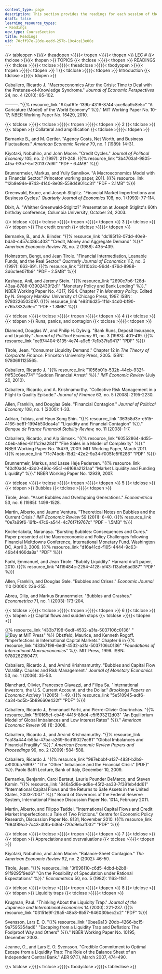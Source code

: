 ```yaml
---
content_type: page
description: This section provides the readings for each session of the course.
draft: false
learning_resource_types:
- Readings
ocw_type: CourseSection
title: Readings
uid: 70cff97e-28de-eedd-257b-10c4ce13e00e
---
```

{{< tableopen >}}{{< theadopen >}}{{< tropen >}}{{< thopen >}}
LEC #
{{< thclose >}}{{< thopen >}}
TOPICS
{{< thclose >}}{{< thopen >}}
READINGS
{{< thclose >}}{{< trclose >}}{{< theadclose >}}{{< tbodyopen >}}{{< tropen >}}{{< tdopen >}}
1
{{< tdclose >}}{{< tdopen >}}
Introduction
{{< tdclose >}}{{< tdopen >}}

Caballero, Ricardo J. "Macroeconomics After the Crisis: Time to Deal with the Pretense-of-Knowledge Syndrome." *Journal of Economic Perspectives* 24, no. 4 (2010): 85-102.

———. "{{% resource_link "97aaf6fe-139b-4316-8744-ace8aa9c8e5c" "A Caricature (Model) of the World Economy" %}}." MIT Working Paper No. 10-17; NBER Working Paper No. 16429, 2010.

{{< tdclose >}}{{< trclose >}}{{< tropen >}}{{< tdopen >}}
2
{{< tdclose >}}{{< tdopen >}}
Collateral and amplification
{{< tdclose >}}{{< tdopen >}}

Bernanke B., and M. Gertler. "Agency Costs, Net Worth, and Business Fluctuations." *American Economic Review* 79, no. 1 (1989): 14-31.

Kiyotaki, Nobuhiro, and John Moore. "Credit Cycles." *Journal of Political Economy* 105, no. 2 (1997): 211-248. ({{% resource_link "3b4703a1-9805-4f5a-93b7-5cf201377d6f" "PDF - 6.4MB" %}})

Brunnermeier, Markus, and Yuliy Sannikov. "A Macroeconomics Model with a Financial Sector." Princeton working paper, 2011. ({{% resource_link "12b8e94e-9743-4140-8e08-558d4901cc31" "PDF - 2.1MB" %}})

Greenwald, Bruce, and Joseph Stiglitz. "Financial Market Imperfections and Business Cycles." *Quarterly Journal of Economics* 108, no. 1 (1993): 77-114.

Dixit, A. "Whither Greenwald-Stiglitz?" Presentation at Joseph Stiglitz's 60th birthday conference, Columbia University, October 24, 2003.

{{< tdclose >}}{{< trclose >}}{{< tropen >}}{{< tdopen >}}
3
{{< tdclose >}}{{< tdopen >}}
The credit crunch
{{< tdclose >}}{{< tdopen >}}

Bernanke, B., and A. Blinder. "{{% resource_link "dc185f18-07dd-40e9-bda0-c457c486c403" "Credit, Money and Aggregate Demand" %}}." *American Economic Review* 78, no. 2 (1988): 435-439.

Holmstrom, Bengt, and Jean Tirole. "Financial Intermediation, Loanable Funds, and the Real Sector." *Quarterly Journal of Economics* 112, no. 3 (1997): 663-691. ({{% resource_link "31110b3c-96d4-476d-8988-3d6c1ee07fb9" "PDF - 2.5MB" %}})

Kashyap, Anil, and Jeremy Stein. "{{% resource_link "2690c7b6-126d-43aa-8788-03902439f2d1" "Monetary Policy and Bank Lending" %}}." NBER Working Paper No. 4317, 1994. Chapter 7 in *Monetary Policy*. Edited by N. Gregory Mankiw. University of Chicago Press, 1997. ISBN: 9780226503097. ({{% resource_link "e9316d25-1f1d-44d0-bf90-e76b7832a9ec" "PDF - 1.8MB" %}})

{{< tdclose >}}{{< trclose >}}{{< tropen >}}{{< tdopen >}}
4
{{< tdclose >}}{{< tdopen >}}
Runs, panics, and contagion
{{< tdclose >}}{{< tdopen >}}

Diamond, Douglas W., and Philip H. Dybvig. "Bank Runs, Deposit Insurance, and Liquidity." *Journal of Political Economy* 91, no. 3 (1983): 401-419. ({{% resource_link "ee974404-8135-4e74-a9c5-7e1b37fa9417" "PDF" %}})

Tirole, Jean. "Consumer Liquidity Demand." Chapter 12 in *The Theory of Corporate Finance*. Princeton University Press, 2005. ISBN: 9780691125565.

Caballero, Ricardo J. "{{% resource_link "1056b01b-532b-44cb-932f-f4f53c6ee774" "Sudden Financial Arrest" %}}." *IMF Economic Review* (July 20, 2010).

Caballero, Ricardo, and A. Krishnamurthy. "Collective Risk Management in a Flight to Quality Episode." *Journal of Finance* 63, no. 5 (2008): 2195-2230.

Allen, Franklin, and Douglas Gale. "Financial Contagion." *Journal of Political Economy* 108, no. 1 (2000): 1-33.

Adrian, Tobias, and Hyun Song Shin. "{{% resource_link "36358d3e-e515-4166-be81-1994b50dca4a" "Liquidity and Financial Contagion" %}}." *Banque de France Financial Stability Review,* no. 11 (2008): 1-7.

Caballero, Ricardo, and Alp Simsek. "{{% resource_link "60552864-4d55-40eb-a8ec-611fc2ea2841" "Fire Sales in a Model of Complexity" %}}." NBER Working Paper No. 15479, 2009. MIT Working Paper, March 2011. ({{% resource_link "71c74bdb-15d2-42e2-9a34-f0051c5f6286" "PDF" %}})

Brunnermeir, Markus, and Lasse Heje Pedersen. "{{% resource_link "40df0ad4-d3d0-496c-95c1-e6168a2121aa" "Market Liquidity and Funding Liquidity" %}}." NBER Working Paper No. 12939, 2007.

{{< tdclose >}}{{< trclose >}}{{< tropen >}}{{< tdopen >}}
5
{{< tdclose >}}{{< tdopen >}}
Bubbles
{{< tdclose >}}{{< tdopen >}}

Tirole, Jean. "Asset Bubbles and Overlapping Generations." *Econometrica* 53, no. 6 (1985): 1499-1528.

Martin, Alberto, and Jaume Ventura. "Theoretical Notes on Bubbles and the Current Crisis." *IMF Economic Review* 59 (2011): 6-40. ({{% resource_link "0e7a99f6-19fb-47c9-a544-4c76f7f9767c" "PDF – 1.5MB" %}})

Kocherlakota, Naranaya. "Bursting Bubbles: Consequences and Cures." Paper presented at the Macroeconomic and Policy Challenges following Financial Meltdowns Conference, International Monetary Fund. Washington DC, April 3, 2009. ({{% resource_link "d16a41cd-f105-4444-9c63-49b44460da8a" "PDF" %}})

Farhi, Emmanuel, and Jean Tirole. "Bubbly Liquidity." Harvard draft paper, 2010. ({{% resource_link "4f19484c-2254-4128-bf43-f13a1e6ad387" "PDF" %}})

Allen, Franklin, and Douglas Gale. "Bubbles and Crises." *Economic Journal* 110 (2000): 236-255.

Abreu, Dilip, and Markus Brunnermeier. "Bubbles and Crashes." *Econometrica* 71, no. 1 (2003): 173-204.

{{< tdclose >}}{{< trclose >}}{{< tropen >}}{{< tdopen >}}
6
{{< tdclose >}}{{< tdopen >}}
Capital flows and sudden stops
{{< tdclose >}}{{< tdopen >}}

{{% resource_link "433b7198-6edf-4532-a3fa-5037106c0136" "![Buy at MIT Press](/images/mp_logo.gif)" %}} Obstfeld, Maurice, and Kenneth Rogoff. "Imperfections in International Capital Markets." Chapter 6 in {{% resource_link "433b7198-6edf-4532-a3fa-5037106c0136" "*Foundations of International Macroeconomics*" %}}. MIT Press, 1996. ISBN: 9780262150477.

Caballero, Ricardo J., and Arvind Krishnamurthy. "Bubbles and Capital Flow Volatility: Causes and Risk Management." *Journal of Monetary Economics* 53, no. 1 (2006): 35-53.

Blanchard, Olivier, Francesco Giavazzi, and Filipa Sa. "International Investors, the U.S. Current Account, and the Dollar." *Brookings Papers on Economic Activity* 1 (2005): 1-49. ({{% resource_link "5e510945-adf6-4a34-bd5b-5b89660e432f" "PDF" %}})

Caballero, Ricardo J., Emmanuel Farhi, and Pierre-Olivier Gourinchas. "{{% resource_link "5f0165cf-cb46-4415-88d4-e5f693212d03" "An Equilibrium Model of Global Imbalances and Low Interest Rates" %}}." *American Economic Review* 98 (1): 2008. 

Caballero, Ricardo J., and Arvind Krishnamurthy. "{{% resource_link "ca18a444-b55a-47ba-a269-6cd19027ec81" "Global Imbalances and Financial Fragility" %}}." *American Economic Review Papers and Proceedings* 99, no. 2 (2009): 584-588. 

Caballero, Ricardo J. "{{% resource_link "987ebbbf-a137-483f-b2b9-a8f00ba76997" "The \"Other\" Imbalance and the Financial Crisis\" (PDF)" %}}. Paolo Baffi Lecture, Bank of Italy, December 10, 2009. 

Bernanke, Benjamin, Carol Bertaut, Laurie Pounder DeMarco, and Steven Kamin. "{{% resource_link "846a5d8e-ad8e-45f2-aa33-7f381eb4dd61" "International Capital Flows and the Returns to Safe Assets in the United States, 2003-2007" %}}." Board of Governors of the Federal Reserve System, International Finance Discussion Paper No. 1014, February 2011.

Martin, Alberto, and Filippo Taddei. "International Capital Flows and Credit Market Imperfections: a Tale of Two Frictions." Centre for Economic Policy Research, Discussion Paper No. 8131, November 2010. ({{% resource_link "694f89cd-7c43-40fb-b364-720c9ebaf032" "PDF" %}})

{{< tdclose >}}{{< trclose >}}{{< tropen >}}{{< tdopen >}}
7
{{< tdclose >}}{{< tdopen >}}
Appreciations and overvaluations
{{< tdclose >}}{{< tdopen >}}

Kiyotaki, Nobuhiro, and John Moore. "Balance-Sheet Contagion." *The American Economic Review* 92, no. 2 (2002): 46-50.

Tirole, Jean. "{{% resource_link "3f696110-c6d5-4dbd-b2b8-91f9295f9ed6" "On the Possibility of Speculation under Rational Expectations" %}}." *Econometrica* 50, no. 5 (1982): 1163-1181.

{{< tdclose >}}{{< trclose >}}{{< tropen >}}{{< tdopen >}}
8
{{< tdclose >}}{{< tdopen >}}
Liquidity traps
{{< tdclose >}}{{< tdopen >}}

Krugman, Paul. "Thinking About the Liquidity Trap." *Journal of the Japanese and International Economies* 14 (2000): 221-237. ({{% resource_link "03151e9f-29a5-48b8-8b57-946030bec2c2" "PDF" %}})

Svensson, Lars E. O. "{{% resource_link "0bee9a13-20db-4266-bc15-9a7595354ad6" "Escaping from a Liquidity Trap and Deflation: The Foolproof Way and Others" %}}." NBER Working Paper No. 10195, December 2003.

Jeanne, O., and Lars E. O. Svensson. "Credible Commitment to Optimal Escape from a Liquidity Trap: The Role of the Balance Sheet of an Independent Central Bank." AER 97(1), March 2007, 474-490.

{{< tdclose >}}{{< trclose >}}{{< tbodyclose >}}{{< tableclose >}}
